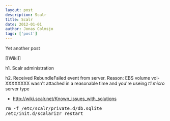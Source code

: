 ```yaml
---
layout: post
description: Scalr
title: Scalr
date: 2012-01-01
author: Jonas Colmsjo
tags: ['post']
---
```


Yet another post





[[Wiki]]

h1. Scalr administration


h2. Received RebundleFailed event from server. Reason: EBS volume vol-XXXXXXXX wasn't attached in a reasonable time and you're useing _t1.micro_ server type

* http://wiki.scalr.net/Known_issues_with_solutions

<pre>
rm -f /etc/scalr/private.d/db.sqlite
/etc/init.d/scalarizr restart
</pre>
